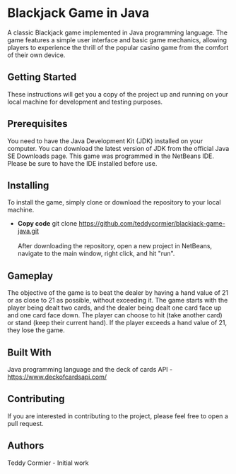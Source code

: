 # Blackjack Game in Java
A classic Blackjack game implemented in Java programming language. The game features a simple user interface and basic game mechanics, allowing players to experience the thrill of the popular casino game from the comfort of their own device.

## Getting Started
These instructions will get you a copy of the project up and running on your local machine for development and testing purposes.

## Prerequisites
You need to have the Java Development Kit (JDK) installed on your computer. You can download the latest version of JDK from the official Java SE Downloads page. This game was programmed in the NetBeans IDE. Please be sure to have the IDE installed before use.

## Installing
To install the game, simply clone or download the repository to your local machine.

  - **Copy code** git clone https://github.com/teddycormier/blackjack-game-java.git <br><br>
After downloading the repository, open a new project in NetBeans, navigate to the main window, right click, and hit "run".

## Gameplay
The objective of the game is to beat the dealer by having a hand value of 21 or as close to 21 as possible, without exceeding it. The game starts with the player being dealt two cards, and the dealer being dealt one card face up and one card face down. The player can choose to hit (take another card) or stand (keep their current hand). If the player exceeds a hand value of 21, they lose the game.

## Built With
Java programming language and the deck of cards API - https://www.deckofcardsapi.com/

## Contributing
If you are interested in contributing to the project, please feel free to open a pull request.

## Authors
Teddy Cormier - Initial work
